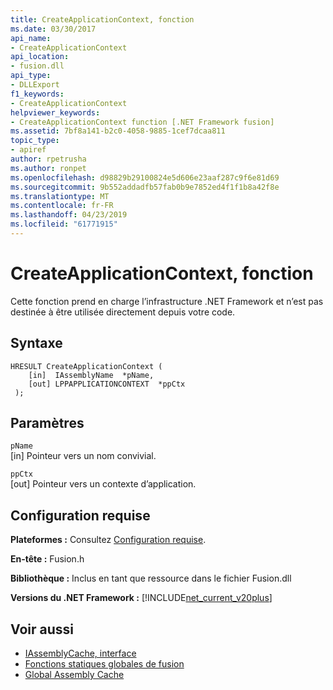```yaml
---
title: CreateApplicationContext, fonction
ms.date: 03/30/2017
api_name:
- CreateApplicationContext
api_location:
- fusion.dll
api_type:
- DLLExport
f1_keywords:
- CreateApplicationContext
helpviewer_keywords:
- CreateApplicationContext function [.NET Framework fusion]
ms.assetid: 7bf8a141-b2c0-4058-9885-1cef7dcaa811
topic_type:
- apiref
author: rpetrusha
ms.author: ronpet
ms.openlocfilehash: d98829b29100824e5d606e23aaf287c9f6e81d69
ms.sourcegitcommit: 9b552addadfb57fab0b9e7852ed4f1f1b8a42f8e
ms.translationtype: MT
ms.contentlocale: fr-FR
ms.lasthandoff: 04/23/2019
ms.locfileid: "61771915"
---
```

# <a name="createapplicationcontext-function"></a>CreateApplicationContext, fonction
Cette fonction prend en charge l’infrastructure .NET Framework et n’est pas destinée à être utilisée directement depuis votre code.  
  
## <a name="syntax"></a>Syntaxe  
  
```  
HRESULT CreateApplicationContext (  
    [in]  IAssemblyName  *pName,  
    [out] LPPAPPLICATIONCONTEXT  *ppCtx  
 );  
```  
  
## <a name="parameters"></a>Paramètres  
 `pName`  
 [in] Pointeur vers un nom convivial.  
  
 `ppCtx`  
 [out] Pointeur vers un contexte d’application.  
  
## <a name="requirements"></a>Configuration requise  
 **Plateformes :** Consultez [Configuration requise](../../../../docs/framework/get-started/system-requirements.md).  
  
 **En-tête :** Fusion.h  
  
 **Bibliothèque :** Inclus en tant que ressource dans le fichier Fusion.dll  
  
 **Versions du .NET Framework :** [!INCLUDE[net_current_v20plus](../../../../includes/net-current-v20plus-md.md)]  
  
## <a name="see-also"></a>Voir aussi

- [IAssemblyCache, interface](../../../../docs/framework/unmanaged-api/fusion/iassemblycache-interface.md)
- [Fonctions statiques globales de fusion](../../../../docs/framework/unmanaged-api/fusion/fusion-global-static-functions.md)
- [Global Assembly Cache](../../../../docs/framework/app-domains/gac.md)
